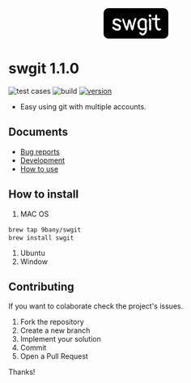 
<p align="center" style="margin-top: 35px !important; margin-bottom: 25px !important;">
  <img height="60" src="./sources/doc_images/logo.png" />
</p>

# swgit 1.1.0
![test cases](https://github.com/9bany/git-switch/actions/workflows/dev-test.yml/badge.svg)
![build ](https://github.com/9bany/git-switch/actions/workflows/build.yml/badge.svg)
[![version](https://img.shields.io/badge/version-1.1.0-yellow.svg)](https://semver.org)

- Easy using git with multiple accounts.
## Documents
- [Bug reports](./docs/bug_report.md)
- [Development](./docs/development.md)
- [How to use](./docs/how-to-use.md)
## How to install 
1. MAC OS
```
brew tap 9bany/swgit
brew install swgit
```
1. Ubuntu
1. Window

## Contributing

If you want to colaborate check the project's issues.

1. Fork the repository
2. Create a new branch
3. Implement your solution
4. Commit
5. Open a Pull Request

Thanks!
